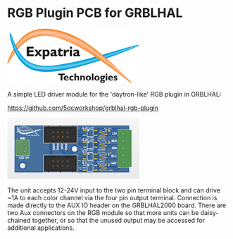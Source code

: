 # RGB Plugin PCB for GRBLHAL

![Logo](/readme_images/logo_sm.jpg)

A simple LED driver module for the 'daytron-like' RGB plugin in GRBLHAL:

https://github.com/5ocworkshop/grblhal-rgb-plugin

<img src="/readme_images/board_overview.png" width="300">

The unit accepts 12-24V input to the two pin terminal block and can drive ~1A to each color channel via the four pin output terminal.  Connection is made directly to the AUX IO header on the GRBLHAL2000 board.  There are two Aux connectors on the RGB module so that more units can be daisy-chained together, or so that the unused output may be accessed for additional applications.


